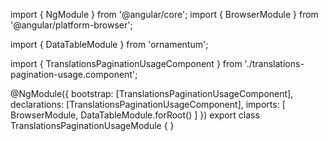 import { NgModule } from '@angular/core';
import { BrowserModule } from '@angular/platform-browser';
  
import { DataTableModule } from 'ornamentum';
  
import { TranslationsPaginationUsageComponent } from './translations-pagination-usage.component';

@NgModule({
 bootstrap: [TranslationsPaginationUsageComponent],
 declarations: [TranslationsPaginationUsageComponent],
 imports: [
    BrowserModule, 
    DataTableModule.forRoot()
  ]
})
export class TranslationsPaginationUsageModule {
}
